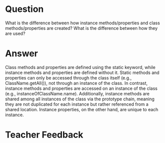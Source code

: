 # Question

What is the difference between how instance methods/properties and class methods/properties are created? What is the difference between how they are used?

# Answer

Class methods and properties are defined using the static keyword, while instance methods and properties are defined without it. Static methods and properties can only be accessed through the class itself (e.g., ClassName.getAll()), not through an instance of the class. In contrast, instance methods and properties are accessed on an instance of the class (e.g., instanceOfClassName.name). Additionally, instance methods are shared among all instances of the class via the prototype chain, meaning they are not duplicated for each instance but rather referenced from a shared location. Instance properties, on the other hand, are unique to each instance. 

# Teacher Feedback
